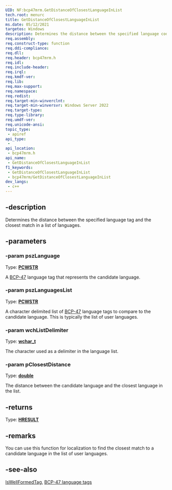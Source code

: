 ```yaml
---
UID: NF:bcp47mrm.GetDistanceOfClosestLanguageInList
tech.root: menurc
title: GetDistanceOfClosestLanguageInList
ms.date: 05/12/2021
targetos: Windows
description: Determines the distance between the specified language code and the closest match in a list of languages.
req.assembly: 
req.construct-type: function
req.ddi-compliance: 
req.dll: 
req.header: bcp47mrm.h
req.idl: 
req.include-header: 
req.irql: 
req.kmdf-ver: 
req.lib: 
req.max-support: 
req.namespace: 
req.redist: 
req.target-min-winverclnt: 
req.target-min-winversvr: Windows Server 2022
req.target-type: 
req.type-library: 
req.umdf-ver: 
req.unicode-ansi: 
topic_type:
 - apiref
api_type:
 - 
api_location:
 - bcp47mrm.h
api_name:
 - GetDistanceOfClosestLanguageInList
f1_keywords:
 - GetDistanceOfClosestLanguageInList
 - bcp47mrm/GetDistanceOfClosestLanguageInList
dev_langs:
 - c++
---
```


## -description

Determines the distance between the specified language tag and the closest match in a list of languages.

## -parameters

### -param pszLanguage

Type: **[PCWSTR](/windows/win32/winprog/windows-data-types)**

A [BCP-47](https://tools.ietf.org/html/bcp47) language tag that represents the candidate language.

### -param pszLanguagesList

Type: **[PCWSTR](/windows/win32/winprog/windows-data-types)**

A character delimited list of [BCP-47](https://tools.ietf.org/html/bcp47) language tags to compare to the candidate language. This is typically the list of user languages.

### -param wchListDelimiter

Type: **[wchar_t](/windows/win32/midl/wchar-t)**

The character used as a delimiter in the language list.

### -param pClosestDistance

Type: **[double](/windows/win32/midl/double)**

The distance between the candidate language and the closest language in the list.

## -returns

Type: **[HRESULT](/windows/desktop/com/structure-of-com-error-codes)**

## -remarks

You can use this function for localization to find the closest match to a candidate language in the list of user languages.

## -see-also

[IsWellFormedTag](nf-bcp47mrm-iswellformedtag.md), [BCP-47 language tags](https://tools.ietf.org/html/bcp47)